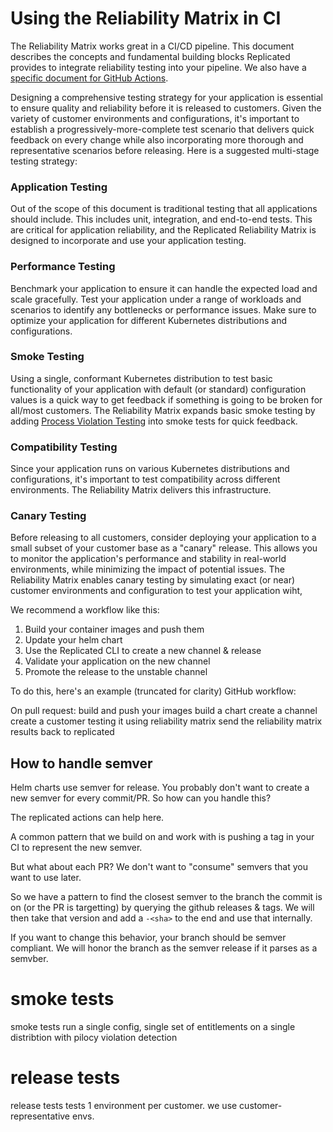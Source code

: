 # Using the Reliability Matrix in CI

The Reliability Matrix works great in a CI/CD pipeline. This document describes  the concepts and fundamental building blocks Replicated provides to integrate reliability testing into your pipeline. We also have a [specific document for GitHub Actions](./reliability-testing-github-actions).

Designing a comprehensive testing strategy for your application is essential to ensure quality and reliability before it is released to customers. Given the variety of customer environments and configurations, it's important to establish a progressively-more-complete test scenario that delivers quick feedback on every change while also incorporating more thorough and representative scenarios before releasing. Here is a suggested multi-stage testing strategy:

### Application Testing

Out of the scope of this document is traditional testing that all applications should include. This includes unit, integration, and end-to-end tests. This are critical for application reliability, and the Replicated Reliability Matrix is designed to incorporate and use your application testing.

### Performance Testing

Benchmark your application to ensure it can handle the expected load and scale gracefully. Test your application under a range of workloads and scenarios to identify any bottlenecks or performance issues. Make sure to optimize your application for different Kubernetes distributions and configurations.

### Smoke Testing

Using a single, conformant Kubernetes distribution to test basic functionality of your application with default (or standard) configuration values is a quick way to get feedback if something is going to be broken for all/most customers. The Reliability Matrix expands basic smoke testing by adding [Process Violation Testing](./reliability-testing-process-violation) into smoke tests for quick feedback.

### Compatibility Testing

Since your application runs on various Kubernetes distributions and configurations, it's important to test compatibility across different environments. The Reliability Matrix delivers this infrastructure.

### Canary Testing
Before releasing to all customers, consider deploying your application to a small subset of your customer base as a "canary" release. This allows you to monitor the application's performance and stability in real-world environments, while minimizing the impact of potential issues. The Reliability Matrix enables canary testing by simulating exact (or near) customer environments and configuration to test your application wiht,


We recommend a workflow like this:

1. Build your container images and push them
1. Update your helm chart
1. Use the Replicated CLI to create a new channel & release
1. Validate your application on the new channel
1. Promote the release to the unstable channel

To do this, here's an example (truncated for clarity) GitHub workflow:

On pull request:
    build and push your images
    build a chart
    create a channel
    create a customer
    testing it using reliability matrix
    send the reliability matrix results back to replicated

## How to handle semver
Helm charts use semver for release. You probably don't want to create a new semver for every commit/PR. So how can you handle this?

The replicated actions can help here.

A common pattern that we build on and work with is pushing a tag in your CI to represent the new semver.

But what about each PR? We don't want to "consume" semvers that you want to use later.

So we have a pattern to find the closest semver to the branch the commit is on (or the PR is targetting) by querying the github releases & tags. We will then take that version and add a `-<sha>` to the end and use that internally.

If you want to change this behavior, your branch should be semver compliant. We will honor the branch as the semver release if it parses as a semvber.


# smoke tests
smoke tests run a single config, single set of entitlements on a single distribtion with pilocy violation detection

# release tests
release tests tests 1 environment per customer. we use customer-representative envs.
